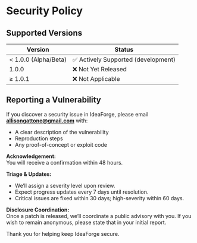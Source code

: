 # Security Policy

## Supported Versions

| Version               | Status                              |
| --------------------- | ----------------------------------- |
| < 1.0.0 (Alpha/Beta)  | ✅ Actively Supported (development) |
| 1.0.0                 | ❌ Not Yet Released                 |
| ≥ 1.0.1               | ❌ Not Applicable                   |

## Reporting a Vulnerability

If you discover a security issue in IdeaForge, please email **allisongattone@gmail.com** with:

- A clear description of the vulnerability  
- Reproduction steps  
- Any proof-of-concept or exploit code  

**Acknowledgement:**  
You will receive a confirmation within 48 hours.

**Triage & Updates:**  
- We’ll assign a severity level upon review.  
- Expect progress updates every 7 days until resolution.  
- Critical issues are fixed within 30 days; high-severity within 60 days.

**Disclosure Coordination:**  
Once a patch is released, we’ll coordinate a public advisory with you. If you wish to remain anonymous, please state that in your initial report.

Thank you for helping keep IdeaForge secure.
